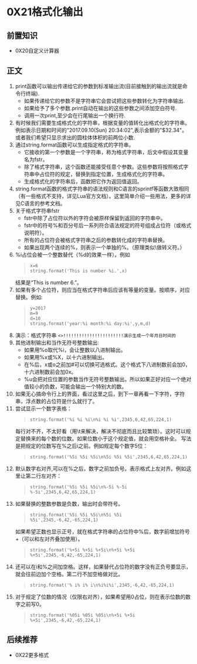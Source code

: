 # 0X21格式化输出
## 前置知识
* 0X20自定义计算器
## 正文
1. print函数可以输出传递给它的参数到标准输出流(目前接触到的输出流就是命令行终端).
    * 如果传递给它的参数不是字符串它会尝试把这些参数转化为字符串输出.
    * 如果给予了多个参数.print自动在输出的这些参数之间添加空白符号.
    * 调用一次print,至少会在行尾输出一个换行符.
2.  有时候我们需要生成格式化的字符串，根据变量的值转化出格式化的字符串。例如表示日期和时间的"2017.09.10(Sun) 20:34:02",表示金额的"$32.34"。或者我们希望只显示求出的圆柱体体积的前两位小数.
3. 通过string.format函数可以生成指定格式的字符串。
    * 它接收的第一个参数是一个字符串，称为格式字符串，后文中假设其变量名为fstr。
    * 除了格式字符串，这个函数还能接受任意个参数。这些参数将按照格式字符串中占位符的规定，替换到指定位置，生成格式化的字符串。
    * 生成格式化的字符串后，函数把它作为返回值返回。
4. string.format函数的格式字符串的语法规则和C语言的sprintf等函数大致相同（有一些格式不支持，详见Lua官方文档）。这里简单介绍一些用法，更多的详见C语言的参考文档。
5. 关于格式字符串fstr
    * fstr中除了占位符以外的字符会被原样保留到返回的字符串中。
    * fstr中的符号%和百分号后一系列符合语法规定的符号组成占位符（或格式说明符）。
    * 所有的占位符会被格式字符串之后的参数转化成的字符串替换。
    *  如果出现两个连续的%，则表示一个单独的%。（原理类似\做转义符。）
6. %i占位会被一个整数替代（%d的效果一样）。例如
    >```
    >x=6
    >string.format('This is number %i.',x)
    >```
    结果是“This is number 6.”。
7. 如果有多个占位符，则应当在格式字符串后应该有等量的变量。按顺序，对应替换。例如:
    >```
    >y=2017
    >m=9
    >d=10
    >string.format('year:%i month:%i day:%i',y,m,d)
    >```
8. 演示：格式字符串 `<>!!!!!!!!!!!!!!!!!!!!!!!演示生成一个年月日时间的`
9. 其他进制输出和当作无符号整数输出:
    * 如果用%o取代%i，会让整数以八进制输出。
    * 如果用%x或%X，以十六进制输出。
    * 在%后，x或o之前加#可以切换可选格式。这个格式下八进制数前会加0，十六进制数前会加0x。
    * %u会把对应位置的参数当作无符号整数输出。所以如果正好对应一个绝对值较小的负数，可能会输出一个特别大的数。
10. 如果无心搞命令行上的界面，看过这里之后，到下一章再看一下字符，字符串，浮点数的占位符是什么就行了。
11. 尝试显示一个数字表格：
    >```
    >string.format('%i %i %i\n%i %i %i',2345,6,42,65,224,1)
    >```
    每行对不齐，不太好看（用\t来解决，解决不彻底而且比较繁琐）。这时可以规定替换来的每个数的位数。如果位数小于这个规定值，就会用空格补全。
    写法是把规定的位数写在%之后i之前。例如规定每个数字5位：
    >```
    >string.format('%5i %5i %5i\n%5i %5i %5i',2345,6,42,65,224,1)
    >```
12. 默认数字右对齐,可以在%之后，数字之前加负号。表示格式上左对齐。例如这里让第二行左对齐：
    >```
    >string.format('%5i %5i %5i\n%-5i %-5i %-5i',2345,6,42,65,224,1)
    >```
13. 如果替换的整数参数是负数，输出时会带符号。
    >```
    >string.format('%5i %5i %5i\n%5i %5i %5i',2345,-6,42,-65,224,1)
    >```
    如果希望正数也显示正号，就在格式字符串的占位符中%后，数字前增加符号+（可以和左对齐叠加使用）。
    >```
    >string.format('%+5i %+5i %+5i\n%+5i %+5i %+5i',2345,-6,42,-65,224,1)
    >```
14. 还可以在i和%之间加空格。这样，如果替代占位符的数字没有正负号要显示，就会往前边加个空格。第二行不加空格做对比。
    >```
    >string.format('% i% i% i\n%i%i%i',2345,-6,42,-65,224,1)
    >```
15. 对于规定了位数的情况（仅限右对齐），如果希望用0占位，则在表示位数的数字之前写0。
    >```
    >string.format('%05i %05i %05i\n%+5i %+5i %+5i',2345,-6,42,-65,224,1)
    >```
## 后续推荐
* 0X22更多格式